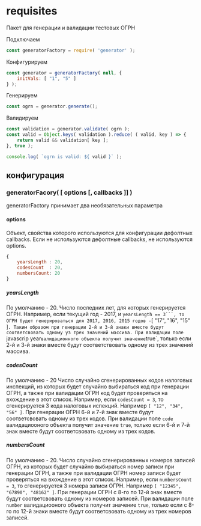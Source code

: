 # requisites
Пакет для генерации и валидации тестовых ОГРН

Подключаем
```javascript
const generatorFactory = require( 'generator' );
```

Конфигурируем
```javascript
const generator = generatorFactory( null, {
	initVals: [ "1", "5" ]
} );
```

Генерируем
```javascript
const ogrn = generator.generate();
```

Валидируем
```javascript
const validation = generator.validate( ogrn );
const valid = Object.keys( validation ).reduce( ( valid, key ) => {
    return valid && validation[ key ];
}, true );

console.log( `ogrn is valid: ${ valid }` );
```

## конфигурация
### generatorFacory( [ options [, callbacks ]] )
generatorFactory принимает два необязательных параметра

#### options
Объект, свойства которого используются для конфигурации дефолтных callbacks. Если не используются дефолтные callbacks, не используются options.

```javascript
{
	yearsLength : 20,
	codesCount  : 20,
	numbersCount: 20
}
```

##### yearsLength
По умолчанию - 20.
Число последних лет, для которых генерируется ОГРН.
Например, если текущий год - 2017, и ` yearsLength == 3```, то ОГРН будет генерироваться для 2017, 2016, 2015 годов - `[ "17", "16", "15" ]`.
Таким образом при генерации 2-й и 3-й знаки вместе будут соответсвовать одному уз трех значений массива. При валидации поле `javascrip year` валидационного объекта получит значение `true`, только если 2-й и 3-й знаки вместе будут соответствовать одному из трех значений массива.

##### codesCount
По умолчанию - 20
Число случайно сгенерированных кодов налоговых инспекций, из которых будет случайно выбираться код при генерации ОГРН, а также при валидации ОГРН код будет проверяться на вхождение в этот список.
Например, если `codesCount = 3`, то сгенерируется 3 кода налоговых испекций. Например `[ "12", "34", "56" ]`. При генерации ОГРН 6-й и 7-й знак вместе будут соответсвовать одному из трех кодов. При валидации поле `code` валидациооного объекта получит значение `true`, только если 6-й и 7-й знак вместе будут соответсвовать одному из трех кодов.

##### numbersCount
По умолчанию - 20.
Число случайно сгенерированных номеров записей ОГРН, из которых будет случайно выбираться номер записи при генерации ОГРН, а также при валидации ОГРН номер записи будет проверяться на вхождение в этот список.
Например, если `numbersCount = 3`, то сгенерируется 3 номера записи ОГРН. Например `[ "12345", "67890", "48162" ]`. При генерации ОГРН с 8-го по 12-й знак вместе будут соответсвовать одному из номеров записей. При валидации поле `number` валидациооного объекта получит значение `true`, только если c 8-го по 12-й знаки вместе будут соответсвовать одному из трех номеров записей.

